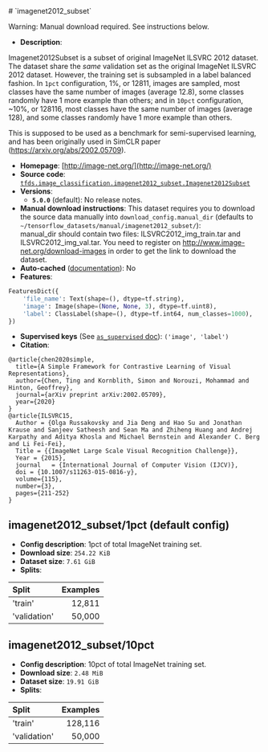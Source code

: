 <div itemscope itemtype="http://schema.org/Dataset">
  <div itemscope itemprop="includedInDataCatalog" itemtype="http://schema.org/DataCatalog">
    <meta itemprop="name" content="TensorFlow Datasets" />
  </div>
  <meta itemprop="name" content="imagenet2012_subset" />
  <meta itemprop="description" content="Imagenet2012Subset is a subset of original ImageNet ILSVRC 2012 dataset.&#10;The dataset share the *same* validation set as the original ImageNet ILSVRC 2012&#10;dataset. However, the training set is subsampled in a label balanced fashion.&#10;In `1pct` configuration, 1%, or 12811, images are sampled, most classes have&#10;the same number of images (average 12.8), some classes randomly have 1 more&#10;example than others; and in `10pct` configuration, ~10%, or 128116, most classes&#10;have the same number of images (average 128), and some classes randomly have 1&#10;more example than others.&#10;&#10;This is supposed to be used as a benchmark for semi-supervised learning, and&#10;has been originally used in SimCLR paper (https://arxiv.org/abs/2002.05709).&#10;&#10;&#10;To use this dataset:&#10;&#10;```python&#10;import tensorflow_datasets as tfds&#10;&#10;ds = tfds.load(&#x27;imagenet2012_subset&#x27;, split=&#x27;train&#x27;)&#10;for ex in ds.take(4):&#10;  print(ex)&#10;```&#10;&#10;See [the guide](https://www.tensorflow.org/datasets/overview) for more&#10;informations on [tensorflow_datasets](https://www.tensorflow.org/datasets).&#10;&#10;" />
  <meta itemprop="url" content="https://www.tensorflow.org/datasets/catalog/imagenet2012_subset" />
  <meta itemprop="sameAs" content="http://image-net.org/" />
  <meta itemprop="citation" content="@article{chen2020simple,&#10;  title={A Simple Framework for Contrastive Learning of Visual Representations},&#10;  author={Chen, Ting and Kornblith, Simon and Norouzi, Mohammad and Hinton, Geoffrey},&#10;  journal={arXiv preprint arXiv:2002.05709},&#10;  year={2020}&#10;}&#10;@article{ILSVRC15,&#10;  Author = {Olga Russakovsky and Jia Deng and Hao Su and Jonathan Krause and Sanjeev Satheesh and Sean Ma and Zhiheng Huang and Andrej Karpathy and Aditya Khosla and Michael Bernstein and Alexander C. Berg and Li Fei-Fei},&#10;  Title = {{ImageNet Large Scale Visual Recognition Challenge}},&#10;  Year = {2015},&#10;  journal   = {International Journal of Computer Vision (IJCV)},&#10;  doi = {10.1007/s11263-015-0816-y},&#10;  volume={115},&#10;  number={3},&#10;  pages={211-252}&#10;}&#10;" />
</div>
# `imagenet2012_subset`

Warning: Manual download required. See instructions below.

*   **Description**:

Imagenet2012Subset is a subset of original ImageNet ILSVRC 2012 dataset. The
dataset share the *same* validation set as the original ImageNet ILSVRC 2012
dataset. However, the training set is subsampled in a label balanced fashion. In
`1pct` configuration, 1%, or 12811, images are sampled, most classes have the
same number of images (average 12.8), some classes randomly have 1 more example
than others; and in `10pct` configuration, ~10%, or 128116, most classes have
the same number of images (average 128), and some classes randomly have 1 more
example than others.

This is supposed to be used as a benchmark for semi-supervised learning, and has
been originally used in SimCLR paper (https://arxiv.org/abs/2002.05709).

*   **Homepage**: [http://image-net.org/](http://image-net.org/)
*   **Source code**:
    [`tfds.image_classification.imagenet2012_subset.Imagenet2012Subset`](https://github.com/tensorflow/datasets/tree/master/tensorflow_datasets/image_classification/imagenet2012_subset.py)
*   **Versions**:
    *   **`5.0.0`** (default): No release notes.
*   **Manual download instructions**: This dataset requires you to download the
    source data manually into `download_config.manual_dir`
    (defaults to `~/tensorflow_datasets/manual/imagenet2012_subset/`):<br/>
    manual_dir should contain two files: ILSVRC2012_img_train.tar and
    ILSVRC2012_img_val.tar.
    You need to register on http://www.image-net.org/download-images in order
    to get the link to download the dataset.
*   **Auto-cached**
    ([documentation](https://www.tensorflow.org/datasets/performances#auto-caching)):
    No
*   **Features**:

```python
FeaturesDict({
    'file_name': Text(shape=(), dtype=tf.string),
    'image': Image(shape=(None, None, 3), dtype=tf.uint8),
    'label': ClassLabel(shape=(), dtype=tf.int64, num_classes=1000),
})
```
*   **Supervised keys** (See
    [`as_supervised` doc](https://www.tensorflow.org/datasets/api_docs/python/tfds/load#args)):
    `('image', 'label')`
*   **Citation**:

```
@article{chen2020simple,
  title={A Simple Framework for Contrastive Learning of Visual Representations},
  author={Chen, Ting and Kornblith, Simon and Norouzi, Mohammad and Hinton, Geoffrey},
  journal={arXiv preprint arXiv:2002.05709},
  year={2020}
}
@article{ILSVRC15,
  Author = {Olga Russakovsky and Jia Deng and Hao Su and Jonathan Krause and Sanjeev Satheesh and Sean Ma and Zhiheng Huang and Andrej Karpathy and Aditya Khosla and Michael Bernstein and Alexander C. Berg and Li Fei-Fei},
  Title = {{ImageNet Large Scale Visual Recognition Challenge}},
  Year = {2015},
  journal   = {International Journal of Computer Vision (IJCV)},
  doi = {10.1007/s11263-015-0816-y},
  volume={115},
  number={3},
  pages={211-252}
}
```

## imagenet2012_subset/1pct (default config)

*   **Config description**: 1pct of total ImageNet training set.
*   **Download size**: `254.22 KiB`
*   **Dataset size**: `7.61 GiB`
*   **Splits**:

Split        | Examples
:----------- | -------:
'train'      | 12,811
'validation' | 50,000

## imagenet2012_subset/10pct

*   **Config description**: 10pct of total ImageNet training set.
*   **Download size**: `2.48 MiB`
*   **Dataset size**: `19.91 GiB`
*   **Splits**:

Split        | Examples
:----------- | -------:
'train'      | 128,116
'validation' | 50,000
